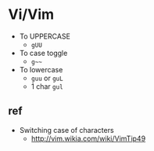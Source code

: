 # Vi/Vim

* To UPPERCASE
  * `gUU`
* To case toggle
  * `g~~`
* To lowercase
  * `guu` or `guL`
  * 1 char `gul`

## ref
* Switching case of characters
  * http://vim.wikia.com/wiki/VimTip49